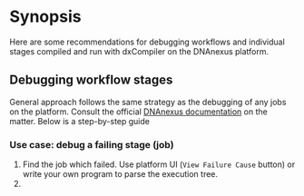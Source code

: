 # Synopsis
Here are some recommendations for debugging workflows and individual stages compiled and run with dxCompiler on the 
DNAnexus platform.


## Debugging workflow stages
General approach follows the same strategy as the debugging of any jobs on the platform. Consult the official [DNAnexus documentation](https://documentation.dnanexus.com/developer/apps/execution-environment#debugging-and-connecting-to-jobs-via-ssh) 
on the matter. Below is a step-by-step guide
### Use case: debug a failing stage (job)
1. Find the job which failed. Use platform UI (`View Failure Cause` button) or write your own program to parse the execution tree.
2. 